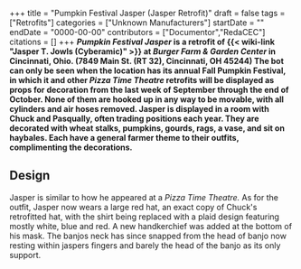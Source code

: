 +++
title = "Pumpkin Festival Jasper (Jasper Retrofit)"
draft = false
tags = ["Retrofits"]
categories = ["Unknown Manufacturers"]
startDate = ""
endDate = "0000-00-00"
contributors = ["Documentor","RedaCEC"]
citations = []
+++
***Pumpkin Festival Jasper* is a retrofit of {{< wiki-link "Jasper T. Jowls (Cyberamic)" >}} at *Burger Farm & Garden Center* in Cincinnati, Ohio. (7849 Main St. (RT 32), Cincinnati, OH 45244)
The bot can only be seen when the location has its annual Fall Pumpkin Festival, in which it and other *Pizza Time Theatre* retrofits will be displayed as props for decoration from the last week of September through the end of October. None of them are hooked up in any way to be movable, with all cylinders and air hoses removed.
Jasper is displayed in a room with Chuck and Pasqually, often trading positions each year. They are decorated with wheat stalks, pumpkins, gourds, rags, a vase, and sit on haybales. Each have a general farmer theme to their outfits, complimenting the decorations.**

## Design

Jasper is similar to how he appeared at a *Pizza Time Theatre.* As for the outfit, Jasper now wears a large red hat, an exact copy of Chuck's retrofitted hat, with the shirt being replaced with a plaid design featuring mostly white, blue and red. A new handkerchief was added at the bottom of his mask. The banjos neck has since snapped from the head of banjo now resting within jaspers fingers and barely the head of the banjo as its only support.
